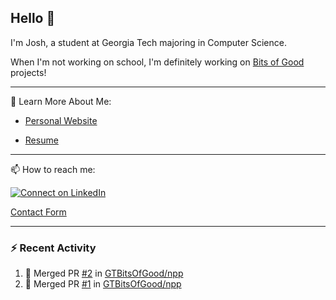 ## Hello 👋

I'm Josh, a student at Georgia Tech majoring in Computer Science.

When I'm not working on school, I'm definitely working on [Bits of Good](https://bitsofgood.org) projects!

---

📖 Learn More About Me:

* [Personal Website](https://mcfarl.in)

* [Resume](https://www.dropbox.com/s/xak4fdv0h2ghhhy/JoshuaMcFarlin_Resume.pdf?dl=0)

---

📫 How to reach me:

[![Connect on LinkedIn](https://img.shields.io/badge/--linkedin?label=LinkedIn&logo=LinkedIn&style=social)](https://www.linkedin.com/in/joshmcfarlin)

[Contact Form](https://mcfarl.in/contact)

---

### :zap: Recent Activity

<!--START_SECTION:activity-->
1. 🎉 Merged PR [#2](https://github.com//GTBitsOfGood/npp/pull/2) in [GTBitsOfGood/npp](https://github.com//GTBitsOfGood/npp)
2. 🎉 Merged PR [#1](https://github.com//GTBitsOfGood/npp/pull/1) in [GTBitsOfGood/npp](https://github.com//GTBitsOfGood/npp)
<!--END_SECTION:activity-->
